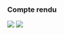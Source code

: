 <h3>Compte rendu </h3>

<img src="C:\Users\Yasser\Pictures\Screenshots\Capture1.png">
<img src="C:\Users\Yasser\Pictures\Screenshots\Capture d’écran 2024-03-27 213426.png">
